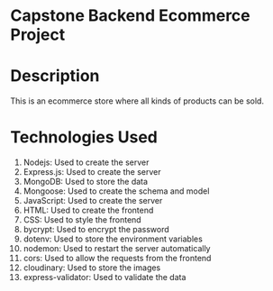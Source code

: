 #  Capstone Backend Ecommerce Project

# Description
This is an ecommerce store where all kinds of products can be sold. 

# Technologies Used
1. Nodejs: Used to create the server
2. Express.js:  Used to create the server
3. MongoDB: Used to store the data
4. Mongoose: Used to create the schema and model
5. JavaScript: Used to create the server
6. HTML: Used to create the frontend
7. CSS: Used to style the frontend
8. bycrypt: Used to encrypt the password
9. dotenv: Used to store the environment variables
10. nodemon: Used to restart the server automatically
11. cors: Used to allow the requests from the frontend
12. cloudinary: Used to store the images
13. express-validator: Used to validate the data

